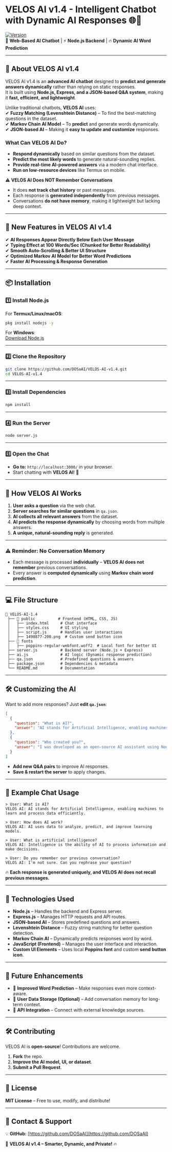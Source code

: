 # **VELOS AI v1.4** - Intelligent Chatbot with Dynamic AI Responses 🌐🤖  

[![Version](https://img.shields.io/badge/Version-1.4-blue)](https://github.com/DOSaAI/VELOS-AI-v1.-4)  
🚀 **Web-Based AI Chatbot** | ⚡ **Node.js Backend** | 🔥 **Dynamic AI Word Prediction**  

---

## **📌 About VELOS AI v1.4**
VELOS AI v1.4 is an **advanced AI chatbot** designed to **predict and generate answers dynamically** rather than relying on static responses.  
It is built using **Node.js, Express, and a JSON-based Q&A system**, making it **fast, efficient, and lightweight**.  

Unlike traditional chatbots, **VELOS AI** uses:  
✔ **Fuzzy Matching (Levenshtein Distance)** – To find the best-matching questions in the dataset.  
✔ **Markov Chain AI Model** – To **predict** and generate words dynamically.  
✔ **JSON-based AI** – Making it **easy to update and customize** responses.  

### **What Can VELOS AI Do?**
- **Respond dynamically** based on similar questions from the dataset.  
- **Predict the most likely words** to generate natural-sounding replies.  
- **Provide real-time AI-powered answers** via a modern chat interface.  
- **Run on low-resource devices** like Termux on mobile.  

⚠️ **VELOS AI Does NOT Remember Conversations**  
- It does **not track chat history** or past messages.  
- Each response is **generated independently** from previous messages.  
- Conversations **do not have memory**, making it lightweight but lacking deep context.  

---

## **🚀 New Features in VELOS AI v1.4**
✔ **AI Responses Appear Directly Below Each User Message**  
✔ **Typing Effect at 100 Words/Sec (Chunked for Better Readability)**  
✔ **Smooth Auto-Scrolling & Better UI Structure**  
✔ **Optimized Markov AI Model for Better Word Predictions**  
✔ **Faster AI Processing & Response Generation**  

---

## **📦 Installation**
### **1️⃣ Install Node.js**
For **Termux/Linux/macOS**:
```bash
pkg install nodejs -y
```
For **Windows**:  
[Download Node.js](https://nodejs.org/)

---

### **2️⃣ Clone the Repository**
```bash
git clone https://github.com/DOSaAI/VELOS-AI-v1.4.git
cd VELOS-AI-v1.4
```

---

### **3️⃣ Install Dependencies**
```bash
npm install
```

---

### **4️⃣ Run the Server**
```bash
node server.js
```

---

### **5️⃣ Open the Chat**
- **Go to:** `http://localhost:3000/` in your browser.  
- Start chatting with **VELOS AI**! 💬  

---

## **📖 How VELOS AI Works**
1. **User asks a question** via the web chat.  
2. **Server searches for similar questions** in `qa.json`.  
3. **AI collects all relevant answers** from the dataset.  
4. **AI predicts the response dynamically** by choosing words from multiple answers.  
5. **A unique, natural-sounding reply** is generated.  

---

### **⚠️ Reminder: No Conversation Memory**
- Each message is processed **individually** – **VELOS AI does not remember** previous conversations.  
- Every answer is **computed dynamically** using **Markov chain word prediction**.  

---

## **💻 File Structure**
```
📂 VELOS-AI-1.4
 ├── 📂 public          # Frontend (HTML, CSS, JS)
 │   ├── index.html     # Chat interface
 │   ├── styles.css     # UI styling
 │   ├── script.js      # Handles user interactions
 │   ├── 1498877-200.png  # Custom send button icon
 ├── 📂 fonts
 │   ├── poppins-regular-webfont.woff2  # Local font for better UI
 ├── server.js          # Backend server (Node.js + Express)
 ├── ai.js              # AI logic (Dynamic response prediction)
 ├── qa.json            # Predefined questions & answers
 ├── package.json       # Dependencies & metadata
 └── README.md          # Documentation
```

---

## **🛠️ Customizing the AI**
Want to add more responses? Just **edit `qa.json`**:
```json
[
  {
    "question": "What is AI?",
    "answer": "AI stands for Artificial Intelligence, enabling machines to learn and make decisions."
  },
  {
    "question": "Who created you?",
    "answer": "I was developed as an open-source AI assistant using Node.js."
  }
]
```
- **Add new Q&A pairs** to improve AI responses.  
- **Save & restart the server** to apply changes.  

---

## **💬 Example Chat Usage**
```plaintext
> User: What is AI?
VELOS AI: AI stands for Artificial Intelligence, enabling machines to learn and process data efficiently.

> User: How does AI work?
VELOS AI: AI uses data to analyze, predict, and improve learning models.

> User: What is artificial intelligence?
VELOS AI: Intelligence is the ability of AI to process information and make decisions.

> User: Do you remember our previous conversation?
VELOS AI: I'm not sure. Can you rephrase your question?
```
🔥 **Each response is generated uniquely, and VELOS AI does not recall previous messages.**  

---

## **🚀 Technologies Used**
- **Node.js** – Handles the backend and Express server.  
- **Express.js** – Manages HTTP requests and API routes.  
- **JSON-based AI** – Stores predefined questions and answers.  
- **Levenshtein Distance** – Fuzzy string matching for better question detection.  
- **Markov Chain AI** – Dynamically predicts responses word by word.  
- **JavaScript (Frontend)** – Manages the user interface and interaction.  
- **Custom UI Elements** – Uses local **Poppins font** and custom **send button icon**.  

---

## **🚀 Future Enhancements**
- 🔹 **Improved Word Prediction** – Make responses even more context-aware.  
- 🔹 **User Data Storage (Optional)** – Add conversation memory for long-term context.  
- 🔹 **API Integration** – Connect with external knowledge sources.  

---

## **🛠️ Contributing**
VELOS AI is **open-source**! Contributions are welcome.  
1. **Fork** the repo.  
2. **Improve the AI model, UI, or dataset**.  
3. **Submit a Pull Request**.  

---

## **📄 License**
**MIT License** – Free to use, modify, and distribute!  

---

## **📩 Contact & Support**
💡 **GitHub:** [https://github.com/DOSaAI](https://github.com/DOSaAI)  

🚀 **VELOS AI v1.4 – Smarter, Dynamic, and Private!** 🔥
